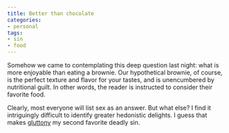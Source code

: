```yaml
---
title: Better than chocolate
categories:
- personal
tags:
- sin
- food
---
```


Somehow we came to contemplating this deep question last night: what is more enjoyable than eating a brownie.  Our hypothetical brownie, of course, is the perfect texture and flavor for your tastes, and is unencumbered by nutritional guilt.  In other words, the reader is instructed to consider their favorite food.

Clearly, most everyone will list sex as an answer.  But what else?  I find it intriguingly difficult to identify greater hedonistic delights.  I guess that makes [gluttony][1] my second favorite deadly sin.

   [1]: http://deadlysins.com/sins/gluttony.html
